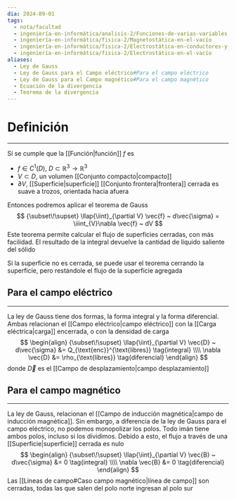 ```yaml
---
dia: 2024-09-01
tags:
  - nota/facultad
  - ingeniería-en-informática/analisis-2/Funciones-de-varias-variables
  - ingeniería-en-informática/fisica-2/Magnetostática-en-el-vacío
  - ingeniería-en-informática/fisica-2/Electrostática-en-conductores-y-dieléctricos
  - ingeniería-en-informática/fisica-2/Electrostática-en-el-vacío
aliases:
  - Ley de Gauss
  - Ley de Gauss para el Campo eléctrico#Para el campo eléctrico
  - Ley de Gauss para el Campo magnético#Para el campo magnético
  - Ecuación de la divergencia
  - Teorema de la divergencia
---
```

# Definición
---
Sí se cumple que la [[Función|función]] $f$ es 
* $f \in C^1(D)$, $D \subset \mathbb{R}^3 \to \mathbb{R}^3$
* $V \subset D$, un volumen [[Conjunto compacto|compacto]]
* $\partial V$, [[Superficie|superficie]] [[Conjunto frontera|frontera]] cerrada es suave a trozos, orientada hacia afuera

Entonces podremos aplicar el teorema de Gauss $$ {\subset\!\supset} \llap{\iint}_{\partial V} \vec{f} ~ d\vec{\sigma} = \iiint_{V}\nabla \vec{f} ~ dV $$
Este teorema permite calcular el flujo de superficies cerradas, con más facilidad. El resultado de la integral devuelve la cantidad de líquido saliente del sólido

Si la superficie no es cerrada, se puede usar el teorema cerrando la superficie, pero restándole el flujo de la superficie agregada

## Para el campo eléctrico
---
La ley de Gauss tiene dos formas, la forma integral y la forma diferencial. Ambas relacionan el [[Campo eléctrico|campo eléctrico]] con la [[Carga eléctrica|carga]] encerrada, o con la densidad de carga $$ \begin{align} 
    {\subset\!\supset} \llap{\iint}_{\partial V} \vec{D} ~ d\vec{\sigma} &= Q_{\text{enc}}^{\text{libres}} \tag{integral} \\\\
    \nabla \vec{D} &= \rho_{\text{libres}} \tag{diferencial}
\end{align} $$ donde $\vec{D}$ es el [[Campo de desplazamiento|campo desplazamiento]]

## Para el campo magnético
---
La ley de Gauss, relacionan el [[Campo de inducción magnética|campo de inducción magnética]]. Sin embargo, a diferencia de la ley de Gauss para el campo eléctrico, no podemos monopolizar los polos. Todo imán tiene ambos polos, incluso si los dividimos. Debido a esto, el flujo a través de una [[Superficie|superficie]] cerrada es nulo $$ \begin{align} 
    {\subset\!\supset} \llap{\iint}_{\partial V} \vec{B} ~ d\vec{\sigma} &= 0 \tag{integral} \\\\
    \nabla \vec{B} &= 0 \tag{diferencial}
\end{align} $$
Las [[Líneas de campo#Caso campo magnético|línea de campo]] son cerradas, todas las que salen del polo norte ingresan al polo sur